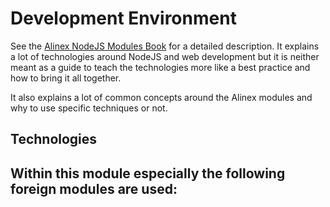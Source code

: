 # Development Environment

See the [Alinex NodeJS Modules Book](https://alinex.gitbooks.io/nodejs) for a detailed
description.
It explains a lot of technologies around NodeJS and web development but it is
neither meant as a guide to teach the technologies more like a best practice
and how to bring it all together.

It also explains a lot of common concepts around the Alinex modules and why to
use specific techniques or not.


## Technologies

Within this module especially the following foreign modules are used:
-
